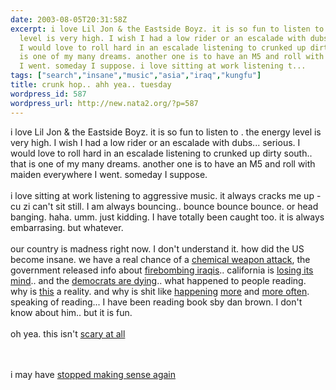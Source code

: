 ```yaml
---
date: 2003-08-05T20:31:58Z
excerpt: i love Lil Jon & the Eastside Boyz. it is so fun to listen to . the energy
  level is very high. I wish I had a low rider or an escalade with dubs... serious.
  I would love to roll hard in an escalade listening to crunked up dirty south.. that
  is one of my many dreams. another one is to have an M5 and roll with maiden everywhere
  I went. someday I suppose. i love sitting at work listening t...
tags: ["search","insane","music","asia","iraq","kungfu"]
title: crunk hop.. ahh yea.. tuesday
wordpress_id: 587
wordpress_url: http://new.nata2.org/?p=587
---
```


i love Lil Jon & the Eastside Boyz. it is so fun to listen to . the energy level is very high. I wish I had a low rider or an escalade with dubs... serious. I would love to roll hard in an escalade listening to crunked up dirty south.. that is one of my many dreams. another one is to have an M5 and roll with maiden everywhere I went. someday I suppose. <br/><br/>i love sitting at work listening to aggressive music. it always cracks me up - cu zi can't sit still. I am always bouncing.. bounce bounce bounce. or head banging. haha. umm. just kidding. I have totally been caught too. it is always embarrasing. but whatever. <br/><br/>our country is madness right now. I don't understand it. how did the US become insane. we have a real chance of a <a href="http://quote.bloomberg.com/apps/news?pid=10000080&sid=aXa.2UVFiUso&refer=asia">chemical weapon attack</a>, the government released info about <a href="http://www.sacbee.com/state_wire/story/7166474p-8113624c.html">firebombing iraqis</a>.. california is <a href="http://www.sfgate.com/cgi-bin/article.cgi?f=/news/archive/2003/08/04/national1949EDT0658.DTL">losing its mind</a>.. and the <a href="http://news.yahoo.com/news?tmpl=story2&cid=694&u=/ap/20030804/ap_on_el_pr/democrats_lieberman_2&printer=1">democrats are dying</a>.. what happened to people reading. why is <a href="http://drudgereport.com/flash.htm">this</a> a reality. and why is shit like <a href="http://www.kstp.com/article/view/111560">happening</a> <A href="http://www.mansfieldnewsjournal.com/news/stories/20030805/localnews/3882.html">more</a> and <a href="http://abclocal.go.com/wpvi/news/08052003_bb_capitals.html">more often</a>.<br/> speaking of reading... I have been reading book sby dan brown. I don't know about him.. but it is fun. <br/><br/>oh yea. this isn't <a href="http://sg.search.yahoo.com/search/news_sg_pf?p=ukey%3A5652223">scary at all</a>

<br/><br/>i may have <a href="http://ironkungfu.com">stopped making sense again</a>
